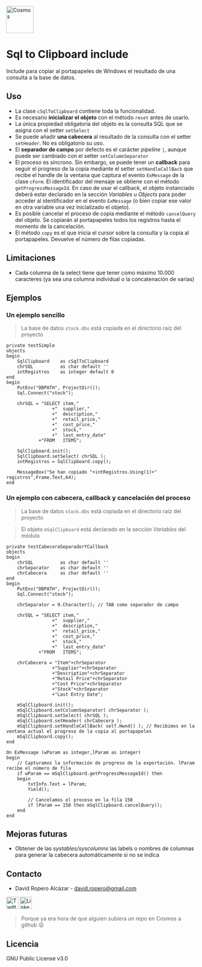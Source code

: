 [<img src="http://www.base100.com/images/productos/cosmos.png" alt="Cosmos" width="72"/>](http://www.base100.com/es/productos/cosmos01.html)

# Sql to Clipboard include
Include para copiar al portapapeles de Windows el resultado de una consulta a la base de datos.

## Uso

* La clase ``cSqlToClipboard`` contiene toda la funcionalidad.
* Es necesario **inicializar el objeto** con el método ``reset`` antes de usarlo.
* La única propiedad obligatoria del objeto es la consulta SQL que se asigna con el setter ``setSelect``
* Se puede añadir **una cabecera** al resultado de la consulta con el setter ``setHeader``. No es obligatorio su uso.
* El **separador de campo** por defecto es el carácter *pipeline* ``|``, aunque puede ser cambiado con el setter ``setColumnSeparator``
* El proceso es síncrono. Sin embargo, se puede tener un **callback** para seguir el progreso de la copia mediante el setter ``setHandleCallBack`` que recibe el handle de la ventana que captura el evento ``ExMessage`` de la clase ``cForm``. El identificador del mensaje se obtiene con el método ``getProgressMessageId``. En caso de usar el callback, el objeto instanciado deberá estar declarado en la sección *Variables* u *Objects* para poder acceder al identificador en el evento ``ExMessage`` (o bien copiar ese valor en otra variable una vez inicializado el objeto).
* Es posible cancelar el proceso de copia mediante el método ``cancelQuery`` del objeto. Se copiarán al portapapeles todos los registros hasta el momento de la cancelación.
* El método ``copy`` es el que inicia el cursor sobre la consulta y la copia al portapapeles. Devuelve el número de filas copiadas.

## Limitaciones

* Cada columna de la select tiene que tener como máximo 10.000 caracteres (ya sea una columna individual o la concatenación de varias)

## Ejemplos

### Un ejemplo sencillo
> La base de datos ``stock.dbs`` está copiada en el directorio raíz del proyecto
```
private testSimple
objects
begin
    SqlClipboard    as cSqlToClipboard
    chrSQL          as char default ''
    intRegistros    as integer default 0
end
begin
    PutEnv("DBPATH", ProjectDir());
    Sql.Connect("stock");

    chrSQL = "SELECT item,"
                 +"  supplier,"
                 +"  description,"
                 +"  retail_price,"
                 +"  cost_price,"
                 +"  stock,"
                 +"  last_entry_date"
            +"FROM   ITEMS";

    SqlClipboard.init();
    SqlClipboard.setSelect( chrSQL );
    intRegistros = SqlClipboard.copy();

    MessageBox("Se han copiado "+intRegistros.Using(1)+" registros",Frame.Text,64);
end
```

### Un ejemplo con cabecera, callback y cancelación del proceso
> La base de datos ``stock.dbs`` está copiada en el directorio raíz del proyecto

> El objeto ``mSqlClipboard`` está declarado en la sección *Variables* del módulo
```
private testCabeceraSeparadorYCallback
objects
begin
    chrSQL          as char default ''
    chrSeparator    as char default ''
    chrCabecera     as char default ''
end
begin
    PutEnv("DBPATH", ProjectDir());
    Sql.Connect("stock");

    chrSeparator = 9.Character(); // TAB como separador de campo

    chrSQL = "SELECT item,"
                 +"  supplier,"
                 +"  description,"
                 +"  retail_price,"
                 +"  cost_price,"
                 +"  stock,"
                 +"  last_entry_date"
            +"FROM   ITEMS";

    chrCabecera = "Item"+chrSeparator
                 +"Supplier"+chrSeparator
                 +"Description"+chrSeparator
                 +"Retail Price"+chrSeparator
                 +"Cost Price"+chrSeparator
                 +"Stock"+chrSeparator
                 +"Last Entry Date";

    mSqlClipboard.init();
    mSqlClipboard.setColumnSeparator( chrSeparator );
    mSqlClipboard.setSelect( chrSQL );
    mSqlClipboard.setHeader( chrCabecera );
    mSqlClipboard.setHandleCallBack( self.Hwnd() ); // Recibimos en la ventana actual el progreso de la copia al portapapeles
    mSqlClipboard.copy();
end

On ExMessage (wParam as integer,lParam as integer)
begin
    // Capturamos la información de progreso de la exportación. lParam recibe el número de fila
    if wParam == mSqlClipboard.getProgressMessageId() then
    begin
        txtInfo.Text = lParam;
        Yield();

        // Cancelamos el proceso en la fila 150
        if lParam == 150 then mSqlClipboard.cancelQuery();
    end
end
```

## Mejoras futuras

* Obtener de las *systables/syscolumns* las labels o nombres de columnas para generar la cabecera automáticamente si no se indica

## Contacto

* David Ropero Alcázar - david.ropero@gmail.com

[<img src="https://image.freepik.com/iconos-gratis/boton-del-logotipo-de-twitter_318-85053.jpg" alt="Twitter" width="32"/>](https://twitter.com/clothierdroid)
[<img src="http://www.iconsdb.com/icons/preview/black/linkedin-4-xxl.png" alt="Linkedin" width="32"/>](http://www.linkedin.com/in/davidropero)

> Porque ya era hora de que alguien subiera un repo en Cosmos a github :stuck_out_tongue_winking_eye:

## Licencia

GNU Public License v3.0
